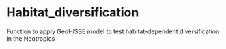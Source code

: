 # Habitat_diversification
Function to apply GeoHiSSE model to test habitat-dependent diversification in the Neotropics
